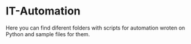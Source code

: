 # IT-Automation

Here you can find diferent folders with scripts for automation wroten on Python and sample files for them.
